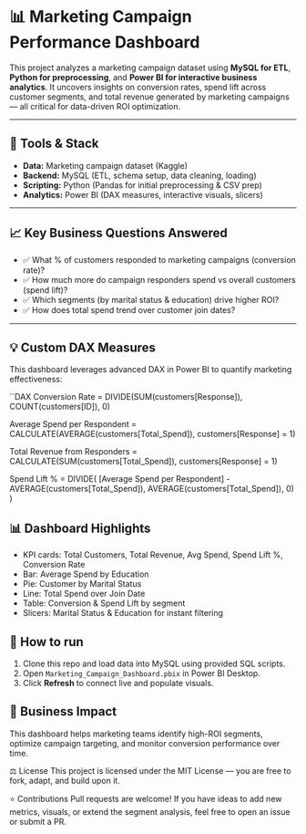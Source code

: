 # 📊 Marketing Campaign Performance Dashboard

This project analyzes a marketing campaign dataset using **MySQL for ETL**, **Python for preprocessing**, and **Power BI for interactive business analytics**. It uncovers insights on conversion rates, spend lift across customer segments, and total revenue generated by marketing campaigns — all critical for data-driven ROI optimization.

---

## 🚀 Tools & Stack
- **Data:** Marketing campaign dataset (Kaggle)
- **Backend:** MySQL (ETL, schema setup, data cleaning, loading)
- **Scripting:** Python (Pandas for initial preprocessing & CSV prep)
- **Analytics:** Power BI (DAX measures, interactive visuals, slicers)

---

## 📈 Key Business Questions Answered
- ✅ What % of customers responded to marketing campaigns (conversion rate)?
- ✅ How much more do campaign responders spend vs overall customers (spend lift)?
- ✅ Which segments (by marital status & education) drive higher ROI?
- ✅ How does total spend trend over customer join dates?

---

## 💡 Custom DAX Measures
This dashboard leverages advanced DAX in Power BI to quantify marketing effectiveness:

``DAX
Conversion Rate = 
DIVIDE(SUM(customers[Response]), COUNT(customers[ID]), 0)

Average Spend per Respondent = 
CALCULATE(AVERAGE(customers[Total_Spend]), customers[Response] = 1)

Total Revenue from Responders = 
CALCULATE(SUM(customers[Total_Spend]), customers[Response] = 1)

Spend Lift % = 
DIVIDE(
    [Average Spend per Respondent] - AVERAGE(customers[Total_Spend]),
    AVERAGE(customers[Total_Spend]), 0)
)

## 📊 Dashboard Highlights
- KPI cards: Total Customers, Total Revenue, Avg Spend, Spend Lift %, Conversion Rate
- Bar: Average Spend by Education
- Pie: Customer by Marital Status
- Line: Total Spend over Join Date
- Table: Conversion & Spend Lift by segment
- Slicers: Marital Status & Education for instant filtering

## 🚀 How to run
1. Clone this repo and load data into MySQL using provided SQL scripts.
2. Open `Marketing_Campaign_Dashboard.pbix` in Power BI Desktop.
3. Click **Refresh** to connect live and populate visuals.

## 💼 Business Impact
This dashboard helps marketing teams identify high-ROI segments, optimize campaign targeting, and monitor conversion performance over time.

⚖️ License
This project is licensed under the MIT License — you are free to fork, adapt, and build upon it.

⭐ Contributions
Pull requests are welcome!
If you have ideas to add new metrics, visuals, or extend the segment analysis, feel free to open an issue or submit a PR.
